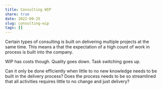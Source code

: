 ```yaml
---
title: Consulting WIP
share: true
date: 2022-09-25
slug: consulting-wip
tags: []
---
```


Certain types of consulting is built on delivering multiple projects at the same time. This means a that the expectation of a high count of work in process is built into the company.

WIP has costs though. Quality goes down. Task switching goes up.

Can it only be done efficiently when little to no new knowledge needs to be built in the delivery process? Does the process needs to be so streamlined that all activities requires little to no change and just delivery?


